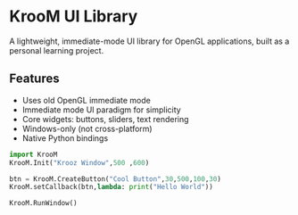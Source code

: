 # KrooM UI Library

A lightweight, immediate-mode UI library for OpenGL applications, built as a personal learning project.

## Features

- Uses old OpenGL immediate mode
- Immediate mode UI paradigm for simplicity
- Core widgets: buttons, sliders, text rendering
- Windows-only (not cross-platform)
- Native Python bindings

```python
import KrooM
KrooM.Init("Krooz Window",500 ,600)

btn = KrooM.CreateButton("Cool Button",30,500,100,30)
KrooM.setCallback(btn,lambda: print("Hello World"))

KrooM.RunWindow()
